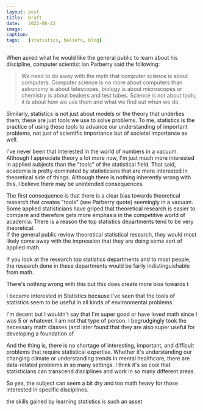 ```yaml
---
layout: post
title:  Draft
date:   2022-06-22
image:
caption:
tags:   [statistics, beliefs, blog]
---
```



When asked what he would like the general public to learn about his discipline, computer scientist Ian Parberry said the following:
> We need to do away with the myth that computer science is about computers. Computer science is no more about computers than astronomy is about telescopes, biology is about microscopes or chemistry is about beakers and test tubes. Science is not about tools; it is about how we use them and what we find out when we do.

Similarly, statistics is not just about models or the theory that underlies them; these are just tools we use to solve problems. To me, statistics is the practice of using these tools to advance our understanding of important problems, not just of scientific importance but of societal importance as well.

I've never been that interested in the world of numbers in a vacuum. Although I appreciate theory a lot more now, I'm just much more interested in applied subjects than the "tools" of the statistical field.  That said, academia is pretty dominated by statisticians that are more interested in theoretical side of things. Although there is nothing inherently wrong with this, I believe there may be unintended consequences.


The first consequence is that there is a clear bias towards theoretical research that creates "tools" (see Parberry quote) seemingly in a vacuum. Some applied statisticians have griped that theoretical research is easier to compare and therefore gets more emphasis in the competitive world of academia. There is a reason the top statistics departments tend to be very theoretical.  
If the general public review theoretical statistical research, they would most likely come away with the impression that they are doing some sort of applied math.

If you look at the research top statistics departments and to most people, the research done in these departments would be fairly indistinguishable from math.






There's nothing wrong with this but this does create more bias towards t

 I became interested in Statistics because I've seen that the tools of statistics seem to be useful in all kinds of environmental problems.  

 I'm decent but I wouldn't say that I'm super good or have loved math since I was 5 or whatever.  I am not that type of person.  I begrudgingly took the necessary math classes (and later found that they are also super useful for developing a foundation of




And the thing is, there is no shortage of interesting, important, and difficult problems that require statistical expertise.  Whether it's understanding our changing climate or understanding trends in mental healthcare, there are data-related problems in so many settings.  I think it's so cool that statisticians can transcend disciplines and work in so many different areas.

So yea, the subject can seem a bit dry and too math heavy for those interested in specific disciplines.  

 the skills gained by learning statistics is such an asset  
